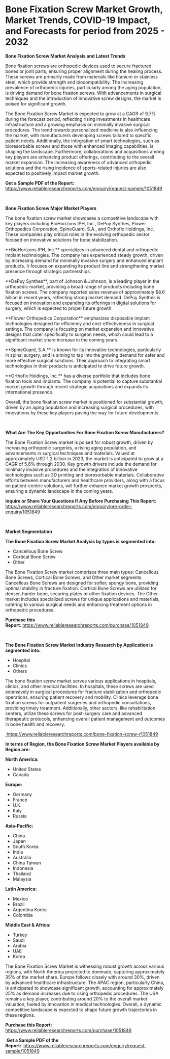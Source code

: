 <p><h1>Bone Fixation Screw Market Growth, Market Trends, COVID-19 Impact, and Forecasts for period from 2025 - 2032</h1></p><p><strong>Bone Fixation Screw Market Analysis and Latest Trends</strong></p>
<p><p>Bone fixation screws are orthopedic devices used to secure fractured bones or joint parts, ensuring proper alignment during the healing process. These screws are primarily made from materials like titanium or stainless steel, which provide strength and biocompatibility. The increasing prevalence of orthopedic injuries, particularly among the aging population, is driving demand for bone fixation screws. With advancements in surgical techniques and the introduction of innovative screw designs, the market is poised for significant growth.</p><p>The Bone Fixation Screw Market is expected to grow at a CAGR of 9.7% during the forecast period, reflecting rising investments in healthcare infrastructure and a growing emphasis on minimally invasive surgical procedures. The trend towards personalized medicine is also influencing the market, with manufacturers developing screws tailored to specific patient needs. Additionally, the integration of smart technologies, such as bioresorbable screws and those with enhanced imaging capabilities, is shaping the landscape. Furthermore, collaborations and acquisitions among key players are enhancing product offerings, contributing to the overall market expansion. The increasing awareness of advanced orthopedic solutions and the rising incidence of sports-related injuries are also expected to positively impact market growth.</p></p>
<p><strong>Get a Sample PDF of the Report:&nbsp;</strong> <a href="https://www.reliableresearchreports.com/enquiry/request-sample/1051849?utm_campaign=3030&utm_medium=2&utm_source=Github&utm_content=ia&utm_term=13042025&utm_id=bone-fixation-screw">https://www.reliableresearchreports.com/enquiry/request-sample/1051849</a></p>
<p>&nbsp;</p>
<p><strong>Bone Fixation Screw Major Market Players</strong></p>
<p><p>The bone fixation screw market showcases a competitive landscape with key players including BioHorizons IPH, Inc., DePuy Synthes, Flower Orthopedics Corporation, SpineGuard, S.A., and Orthofix Holdings, Inc. These companies play critical roles in the evolving orthopedic sector focused on innovative solutions for bone stabilization.</p><p>**BioHorizons IPH, Inc.** specializes in advanced dental and orthopedic implant technologies. The company has experienced steady growth, driven by increasing demand for minimally invasive surgery and enhanced implant products. It focuses on expanding its product line and strengthening market presence through strategic partnerships.</p><p>**DePuy Synthes**, part of Johnson & Johnson, is a leading player in the orthopedic market, providing a broad range of products including bone fixation screws. The company reported sales revenue of approximately $8.6 billion in recent years, reflecting strong market demand. DePuy Synthes is focused on innovation and expanding its offerings in digital solutions for surgery, which is expected to propel future growth.</p><p>**Flower Orthopedics Corporation** emphasizes disposable implant technologies designed for efficiency and cost-effectiveness in surgical settings. The company is focusing on market expansion and innovative designs that cater specifically to surgeon needs, which could lead to a significant market share increase in the coming years.</p><p>**SpineGuard, S.A.** is known for its innovative technologies, particularly in spinal surgery, and is aiming to tap into the growing demand for safer and more effective surgical solutions. Their approach to integrating smart technologies in their products is anticipated to drive future growth.</p><p>**Orthofix Holdings, Inc.** has a diverse portfolio that includes bone fixation tools and implants. The company is potential to capture substantial market growth through recent strategic acquisitions and expands its international presence.</p><p>Overall, the bone fixation screw market is positioned for substantial growth, driven by an aging population and increasing surgical procedures, with innovations by these key players paving the way for future developments.</p></p>
<p>&nbsp;</p>
<p><strong>What Are The Key Opportunities For Bone Fixation Screw Manufacturers?</strong></p>
<p><p>The Bone Fixation Screw market is poised for robust growth, driven by increasing orthopedic surgeries, a rising aging population, and advancements in surgical techniques and materials. Valued at approximately USD 1.2 billion in 2023, the market is anticipated to grow at a CAGR of 5.6% through 2030. Key growth drivers include the demand for minimally invasive procedures and the integration of innovative technologies such as 3D printing and bioresorbable materials. Collaborative efforts between manufacturers and healthcare providers, along with a focus on patient-centric solutions, will further enhance market growth prospects, ensuring a dynamic landscape in the coming years.</p></p>
<p><strong>Inquire or Share Your Questions If Any Before Purchasing This Report:</strong> <a href="https://www.reliableresearchreports.com/enquiry/pre-order-enquiry/1051849?utm_campaign=3030&utm_medium=2&utm_source=Github&utm_content=ia&utm_term=13042025&utm_id=bone-fixation-screw">https://www.reliableresearchreports.com/enquiry/pre-order-enquiry/1051849</a></p>
<p>&nbsp;</p>
<p><strong>Market Segmentation</strong></p>
<p><strong>The Bone Fixation Screw Market Analysis by types is segmented into:</strong></p>
<p><ul><li>Cancellous Bone Screw</li><li>Cortical Bone Screw</li><li>Other</li></ul></p>
<p><p>The Bone Fixation Screw market comprises three main types: Cancellous Bone Screws, Cortical Bone Screws, and Other market segments. Cancellous Bone Screws are designed for softer, spongy bone, providing optimal stability in fracture fixation. Cortical Bone Screws are utilized for denser, harder bone, securing plates or other fixation devices. The Other market includes specialized screws for unique applications and materials, catering to various surgical needs and enhancing treatment options in orthopedic procedures.</p></p>
<p><strong>Purchase this Report:&nbsp;</strong><a href="https://www.reliableresearchreports.com/purchase/1051849?utm_campaign=3030&utm_medium=2&utm_source=Github&utm_content=ia&utm_term=13042025&utm_id=bone-fixation-screw">https://www.reliableresearchreports.com/purchase/1051849</a></p>
<p>&nbsp;</p>
<p><strong>The Bone Fixation Screw Market Industry Research by Application is segmented into:</strong></p>
<p><ul><li>Hospital</li><li>Clinics</li><li>Others</li></ul></p>
<p><p>The bone fixation screw market serves various applications in hospitals, clinics, and other medical facilities. In hospitals, these screws are used extensively in surgical procedures for fracture stabilization and orthopedic operations, ensuring patient recovery and mobility. Clinics leverage bone fixation screws for outpatient surgeries and orthopedic consultations, providing timely treatment. Additionally, other sectors, like rehabilitation centers, utilize these screws for post-surgery care and advanced therapeutic protocols, enhancing overall patient management and outcomes in bone health and recovery.</p></p>
<p><a href="https://www.reliableresearchreports.com/bone-fixation-screw-r1051849?utm_campaign=3030&utm_medium=2&utm_source=Github&utm_content=ia&utm_term=13042025&utm_id=bone-fixation-screw">&nbsp;https://www.reliableresearchreports.com/bone-fixation-screw-r1051849</a></p>
<p><strong>In terms of Region, the Bone Fixation Screw Market Players available by Region are:</strong></p>
<p>
    <p> <strong> North America: </strong>
        <ul>
            <li>United States</li>
            <li>Canada</li>
        </ul>
        </p> 
    <p> <strong> Europe: </strong>
        <ul>
            <li>Germany</li>
            <li>France</li>
            <li>U.K.</li>
            <li>Italy</li>
            <li>Russia</li>
        </ul>
        </p> 
    <p> <strong> Asia-Pacific: </strong>
        <ul>
            <li>China</li>
            <li>Japan</li>
            <li>South Korea</li>
            <li>India</li>
            <li>Australia</li>
            <li>China Taiwan</li>
            <li>Indonesia</li>
            <li>Thailand</li>
            <li>Malaysia</li>
        </ul>
        </p> 
    <p> <strong> Latin America: </strong>
        <ul>
            <li>Mexico</li>
            <li>Brazil</li>
            <li>Argentina Korea</li>
            <li>Colombia</li>
        </ul>
        </p> 
    <p> <strong> Middle East & Africa: </strong>
        <ul>
            <li>Turkey</li>
            <li>Saudi</li>
            <li>Arabia</li>
            <li>UAE</li>
            <li>Korea</li>
        </ul>
    </p>
    </p>
<p><p>The Bone Fixation Screw Market is witnessing robust growth across various regions, with North America projected to dominate, capturing approximately 35% of the market share. Europe follows closely with around 30%, driven by advanced healthcare infrastructure. The APAC region, particularly China, is anticipated to showcase significant growth, accounting for approximately 25% as demand increases due to rising orthopedic procedures. The USA remains a key player, contributing around 20% to the overall market valuation, fueled by innovation in medical technologies. Overall, a dynamic competitive landscape is expected to shape future growth trajectories in these regions.</p></p>
<p><strong>Purchase this Report: </strong><a href="https://www.reliableresearchreports.com/purchase/1051849?utm_campaign=3030&utm_medium=2&utm_source=Github&utm_content=ia&utm_term=13042025&utm_id=bone-fixation-screw">https://www.reliableresearchreports.com/purchase/1051849</a></p>
<p>&nbsp;<strong>Get a Sample PDF of the Report:&nbsp;&nbsp;</strong><a href="https://www.reliableresearchreports.com/enquiry/request-sample/1051849?utm_campaign=3030&utm_medium=2&utm_source=Github&utm_content=ia&utm_term=13042025&utm_id=bone-fixation-screw">https://www.reliableresearchreports.com/enquiry/request-sample/1051849</a></p>
<p><strong></strong></p>
<p><p></p><p></p><p></p></p>